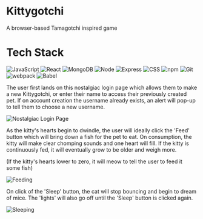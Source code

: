 # Kittygotchi
A browser-based Tamagotchi inspired game 

# Tech Stack
![JavaScript](https://img.shields.io/badge/JavaScript-F7DF1E?&style=for-the-badge&logo=javascript&logoColor=white)
![React](https://img.shields.io/badge/React-61DAFB?logo=react&logoColor=white&style=for-the-badge)
![MongoDB](https://img.shields.io/badge/MongoDB-47A248?&style=for-the-badge&logo=mongodb&logoColor=white)
![Node](https://img.shields.io/badge/Node.js-339933?&style=for-the-badge&logo=nodedotjs&logoColor=white)
![Express](https://img.shields.io/badge/Express-000000?&style=for-the-badge&logo=express)
![CSS](https://img.shields.io/badge/CSS3-1572B6?&style=for-the-badge&logo=css3&logoColor=white)
![npm](https://img.shields.io/badge/npm-CB3837?&style=for-the-badge&logo=npm&logoColor=white)
![Git](https://img.shields.io/badge/Git-F05032?&style=for-the-badge&logo=git&logoColor=white)
![webpack](https://img.shields.io/badge/Webpack-8DD6F9?&style=for-the-badge&logo=webpack&logoColor=white)
![Babel](https://img.shields.io/badge/Babel-F9DC3E?&style=for-the-badge&logo=babel&logoColor=white)


The user first lands on this nostalgiac login page which allows them to make a new Kittygotchi, or enter their name to access their previously created pet.  If on account creation the username already exists, an alert will pop-up to tell them to choose a new username.

![Nostalgiac Login Page](https://i.imgur.com/b3f0zNu.png)

As the kitty's hearts begin to dwindle, the user will ideally click the 'Feed' button which will bring down a fish for the pet to eat.  On consumption, the kitty will make clear chomping sounds and one heart will fill.  If the kitty is continuously fed, it will eventually grow to be older and weigh more.

(If the kitty's hearts lower to zero, it will meow to tell the user to feed it some fish)

![Feeding](https://i.imgur.com/8C3fddC.gif)

On click of the 'Sleep' button, the cat will stop bouncing and begin to dream of mice.  The 'lights' will also go off until the 'Sleep' button is clicked again.

![Sleeping](https://i.imgur.com/LfgzITr.gif)
